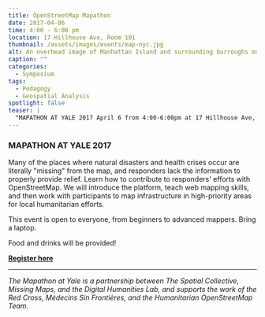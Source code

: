 ```yaml
---
title: OpenStreetMap Mapathon
date: 2017-04-06
time: 4:00 - 6:00 pm
location: 17 Hillhouse Ave, Room 101
thumbnail: /assets/images/events/map-nyc.jpg
alt: An overhead image of Manhattan Island and surrounding burroughs marked in green and black.
caption: ""
categories: 
  - Symposium
tags:
  - Pedagogy
  - Geospatial Analysis
spotlight: false 
teaser: |
  "MAPATHON AT YALE 2017 April 6 from 4:00-6:00pm at 17 Hillhouse Ave, room 101 Many of the places where natural disasters and health crises occur are literally missing from the map, and responders..."
---
```


### MAPATHON AT YALE 2017

Many of the places where natural disasters and health crises occur are literally "missing" from the map, and responders lack the information to properly provide relief. Learn how to contribute to responders' efforts with OpenStreetMap. We will introduce the platform, teach web mapping skills, and then  work with participants to map infrastructure in high-priority areas for local humanitarian efforts.

This event is open to everyone, from beginners to advanced mappers. Bring a laptop.

Food and drinks will be provided!

[**Register here**](https://www.eventbrite.com/e/mapathon-at-yale-tickets-32397818748)

---

*The Mapathon at Yale is a partnership between The Spatial Collective, Missing Maps, and the Digital Humanities Lab, and supports the work of the Red Cross, Médecins Sin Frontières, and the Humanitarian OpenStreetMap Team.*